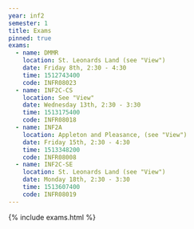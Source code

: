 ```yaml
---
year: inf2
semester: 1
title: Exams
pinned: true
exams:
  - name: DMMR
    location: St. Leonards Land (see "View")
    date: Friday 8th, 2:30 - 4:30
    time: 1512743400
    code: INFR08023
  - name: INF2C-CS
    location: See "View"
    date: Wednesday 13th, 2:30 - 3:30 
    time: 1513175400
    code: INFR08018
  - name: INF2A
    location: Appleton and Pleasance, (see "View")
    date: Friday 15th, 2:30 - 4:30
    time: 1513348200
    code: INFR08008
  - name: INF2C-SE
    location: St. Leonards Land (see "View")
    date: Monday 18th, 2:30 - 3:30
    time: 1513607400
    code: INFR08019
---
```

{% include exams.html %}